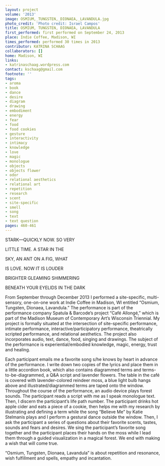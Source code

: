 ```yaml
---
layout: project
volume: '2013'
image: OSMIUM,_TUNGSTEN,_DIONAEA,_LAVANDULA.jpg
photo_credit: 'Photo credit: Israel Campos'
title: OSMIUM, TUNGSTEN, DIONAEA, LAVANDULA
first_performed: first performed on September 24, 2013
place: Indie Coffee, Madison, WI
times_performed: performed 30 times in 2013
contributor: KATRINA SCHAAG
collaborators: []
home: Madison, WI
links:
- katrinaschaag.wordpress.com
contact: kschaag@gmail.com
footnote: ''
tags:
- aroma
- book
- dance
- desire
- diagram
- drawing
- embodiment
- energy
- fear
- food
- food cookies
- gesture
- interactivity
- intimacy
- knowledge
- love
- magic
- monologue
- objects
- objects flower
- odor
- relational aesthetics
- relational art
- repetition
- research
- scent
- site-specific
- smell
- song
- text
- text question
pages: 460-461
---
```


STARK—QUICKLY NOW. SO VERY

LITTLE TIME. A STAR IN THE

SKY, AN ANT ON A FIG, WHAT

IS LOVE. NOW IT IS LOUDER

BRIGHTER GLEAMING SHIMMERING

BENEATH YOUR EYELIDS IN THE DARK

From September through December 2013 I performed a site-specific, multi-sensory, one-on-one work at Indie Coffee in Madison, WI entitled “Osmium, Tungsten, Dionaea, Lavandula.” The performance is part of the performance company Spatula & Barcode’s project “Café Allongé,” which is part of the Madison Museum of Contemporary Art’s Wisconsin Triennial. My project is formally situated at the intersection of site-specific performance, intimate performance, interactive/participatory performance, theatrically scripted performance, and relational aesthetics. The project also incorporates audio, text, dance, food, singing and drawings. The subject of the performance is experiential/embodied knowledge, magic, energy, trust and healing.

Each participant emails me a favorite song s/he knows by heart in advance of the performance. I write down two copies of the lyrics and place them in a little accordion book, which also contains diagrammed terms and terms-to-be-diagrammed, a Q&A script and lavender flowers. The table in the café is covered with lavender-colored reindeer moss, a blue light bulb hangs above and illustrated/diagrammed terms are taped onto the window. Throughout the course of the performance, an audio device plays forest sounds. The participant reads a script with me as I speak monologue text. Then, I discern the participant’s life path number. The participant drinks hot apple cider and eats a piece of a cookie, then helps me with my research by illustrating and defining a term while the song “Believe Me” by Katie Stelmanis plays and I perform a gestural dance outside the window. Then, I ask the participant a series of questions about their favorite scents, tastes, sounds and fears and desires. We sing the participant’s favorite song together and the participant places their hands on the moss while I lead them through a guided visualization in a magical forest. We end with making a wish that will come true.

“Osmium, Tungsten, Dionaea, Lavandula” is about repetition and resonance, wish fulfillment and spells, empathy and incantation.
